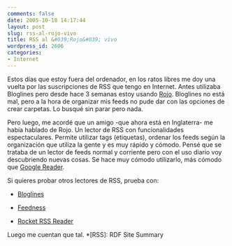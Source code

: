 ```yaml
---
comments: false
date: 2005-10-18 14:17:44
layout: post
slug: rss-al-rojo-vivo
title: RSS al &#039;Rojo&#039; vivo
wordpress_id: 2606
categories:
- Internet
---
```


Estos días que estoy fuera del ordenador, en los ratos libres me doy una vuelta por las suscripciones de RSS que tengo en Internet. Antes utilizaba Bloglines pero desde hace 3 semanas estoy usando [Rojo](http://www.rojo.com). Bloglines no está mal, pero a la hora de organizar mis feeds no pude dar con las opciones de crear carpetas. Lo busqué  sin parar pero nada.





Pero luego, me acordé que un amigo -que ahora está en Inglaterra- me había hablado de Rojo. Un lector de RSS con funcionalidades espectaculares. Permite utilizar tags (etiquetas), ordenar los feeds según la organización que utiliza la gente y es muy rápido y cómodo. Pensé que se trataba de un lector de feeds normal y corriente pero con el uso diario voy descubriendo nuevas cosas. Se hace muy cómodo utilizarlo, más cómodo que [Google Reader](http://www.google.com/reader/).





Si quieres probar otros lectores de RSS, prueba con:







  * [Bloglines](http://www.bloglines.com)


  * [Feedness](http://www.feedness.com)


  * [Rocket RSS Reader](http://reader.rocketinfo.com/desktop/)





Luego me cuentan que tal.
  *[RSS]: RDF Site Summary
